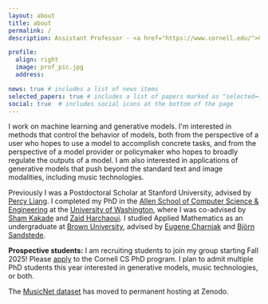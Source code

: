 ```yaml
---
layout: about
title: about
permalink: /
description: Assistant Professor - <a href="https://www.cornell.edu/">Cornell University</a> - <a href="https://cs.cornell.edu/">Computer Science</a>.

profile:
  align: right
  image: prof_pic.jpg
  address:

news: true # includes a list of news items
selected_papers: true # includes a list of papers marked as "selected={true}"
social: true  # includes social icons at the bottom of the page
---
```


I work on machine learning and generative models. I'm interested in methods that control the behavior of models, both from the perspective of a user who hopes to use a model to accomplish concrete tasks, and from the perspective of a model provider or policymaker who hopes to broadly regulate the outputs of a model. I am also interested in applications of generative models that push beyond the standard text and image modalities, including music technologies.

Previously I was a Postdoctoral Scholar at Stanford University, advised by <a href="https://cs.stanford.edu/~pliang/">Percy Liang</a>. I completed my PhD in the <a href="http://www.cs.washington.edu">Allen School of Computer Science & Engineering</a> at the <a href="http://www.washington.edu/">University of Washington</a>, where I was co-advised by <a href="https://sham.seas.harvard.edu/">Sham Kakade</a> and <a href="https://faculty.washington.edu/zaid/">Zaid Harchaoui</a>. I studied Applied Mathematics as an undergraduate at <a href="https://www.brown.edu/">Brown University</a>, advised by <a href="http://cs.brown.edu/people/echarnia/">Eugene Charniak</a> and <a href="http://bjornsandstede.com/">Bj&ouml;rn Sandstede</a>.

<b>Prospective students:</b> I am recruiting students to join my group starting Fall 2025! Please <a href="https://www.cs.cornell.edu/phd/admissions">apply</a> to the Cornell CS PhD program. I plan to admit multiple PhD students this year interested in generative models, music technologies, or both.

The <a href="https://zenodo.org/record/5120004#.YXDPwKBlBpQ">MusicNet dataset</a> has moved to permanent hosting at Zenodo.
